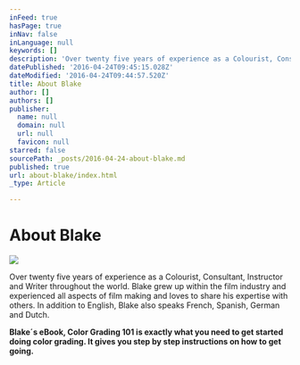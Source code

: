 ```yaml
---
inFeed: true
hasPage: true
inNav: false
inLanguage: null
keywords: []
description: 'Over twenty five years of experience as a Colourist, Consultant, Instructor and Writer throughout the world. Blake grew up within the film industry and experienced all aspects of film making and loves to share his expertise with others. In addition to English, Blake also speaks French, Spanish, German and Dutch.'
datePublished: '2016-04-24T09:45:15.028Z'
dateModified: '2016-04-24T09:44:57.520Z'
title: About Blake
author: []
authors: []
publisher:
  name: null
  domain: null
  url: null
  favicon: null
starred: false
sourcePath: _posts/2016-04-24-about-blake.md
published: true
url: about-blake/index.html
_type: Article

---
```

# About Blake
![](https://the-grid-user-content.s3-us-west-2.amazonaws.com/ae05fd53-20f6-4c12-80e3-eaed2adad267.jpg)

Over twenty five years of experience as a Colourist, Consultant, Instructor and Writer throughout the world. Blake grew up within the film industry and experienced all aspects of film making and loves to share his expertise with others. In addition to English, Blake also speaks French, Spanish, German and Dutch.

**Blake´s eBook, Color Grading 101 is exactly what you need to get started doing color grading. It gives you step by step instructions on how to get going.**